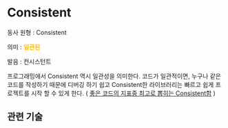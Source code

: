 # Consistent

동사 원형 : Consistent

의미  : <span style="color:#FFBF00; font-weight:bold;">일관된</span>

발음 : 컨시스턴트

프로그래밍에서 Consistent 역시 일관성을 의미한다. 코드가 일관적이면, 누구나 같은 코드를 작성하기 때문에 디버깅 하기 쉽고 Consistent한 라이브러리는 빠르고 쉽게 프로젝트를 시작 할 수 있게 한다.
( [좋은 코드의 지표중 최고로 뽑히는 Consistent함](https://medium.com/@jgefroh/why-consistency-is-one-of-the-top-indicators-of-good-code-352ba5d62020) )

## 관련 기술
